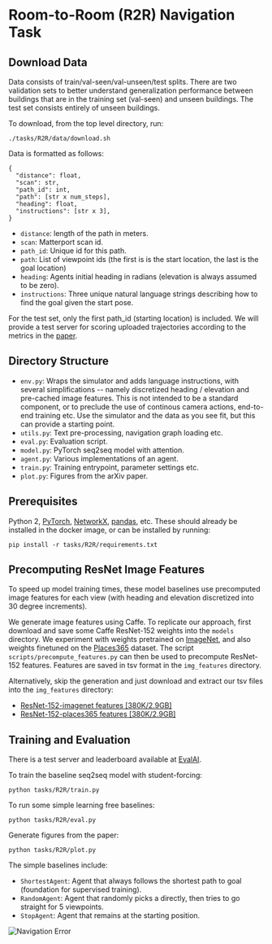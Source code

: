 # Room-to-Room (R2R) Navigation Task


## Download Data

Data consists of train/val-seen/val-unseen/test splits. There are two validation sets to better understand generalization performance between buildings that are in the training set (val-seen) and unseen buildings. The test set consists entirely of unseen buildings. 

To download, from the top level directory, run:
```
./tasks/R2R/data/download.sh
```

Data is formatted as follows:
```
{
  "distance": float,
  "scan": str,
  "path_id": int,
  "path": [str x num_steps],
  "heading": float,
  "instructions": [str x 3],
}
```
- `distance`: length of the path in meters.
- `scan`: Matterport scan id.
- `path_id`: Unique id for this path.
- `path`: List of viewpoint ids (the first is is the start location, the last is the goal location)
- `heading`: Agents initial heading in radians (elevation is always assumed to be zero).
- `instructions`: Three unique natural language strings describing how to find the goal given the start pose.

For the test set, only the first path_id (starting location) is included. We will provide a test server for scoring uploaded trajectories according to the metrics in the [paper](https://arxiv.org/abs/1711.07280).

## Directory Structure

- `env.py`: Wraps the simulator and adds language instructions, with several simplifications -- namely discretized heading / elevation and pre-cached image features. This is not intended to be a standard component, or to preclude the use of continous camera actions, end-to-end training etc. Use the simulator and the data as you see fit, but this can provide a starting point.
- `utils.py`: Text pre-processing, navigation graph loading etc.
- `eval.py`: Evaluation script.
- `model.py`: PyTorch seq2seq model with attention.
- `agent.py`: Various implementations of an agent.
- `train.py`: Training entrypoint, parameter settings etc.
- `plot.py`: Figures from the arXiv paper.

## Prerequisites

Python 2, [PyTorch](http://pytorch.org/), [NetworkX](https://networkx.github.io/), [pandas](https://pandas.pydata.org/), etc. These should already be installed in the docker image, or can be installed by running:
```
pip install -r tasks/R2R/requirements.txt
```

## Precomputing ResNet Image Features

To speed up model training times, these model baselines use precomputed image features for each view (with heading and elevation discretized into 30 degree increments). 

We generate image features using Caffe. To replicate our approach, first download and save some Caffe ResNet-152 weights into the `models` directory. We experiment with weights pretrained on [ImageNet](https://github.com/KaimingHe/deep-residual-networks), and also weights finetuned on the [Places365](https://github.com/CSAILVision/places365) dataset. The script `scripts/precompute_features.py` can then be used to precompute ResNet-152 features. Features are saved in tsv format in the `img_features` directory. 

Alternatively, skip the generation and just download and extract our tsv files into the `img_features` directory:
- [ResNet-152-imagenet features [380K/2.9GB]](https://storage.googleapis.com/bringmeaspoon/img_features/ResNet-152-imagenet.zip)
- [ResNet-152-places365 features [380K/2.9GB]](https://storage.googleapis.com/bringmeaspoon/img_features/ResNet-152-places365.zip)

## Training and Evaluation

There is a test server and leaderboard available at [EvalAI](https://evalai.cloudcv.org/web/challenges/challenge-page/97/overview). 

To train the baseline seq2seq model with student-forcing:
```
python tasks/R2R/train.py
```

To run some simple learning free baselines:
```
python tasks/R2R/eval.py
```

Generate figures from the paper:
```
python tasks/R2R/plot.py
```

The simple baselines include:
- `ShortestAgent`: Agent that always follows the shortest path to goal (foundation for supervised training).
- `RandomAgent`: Agent that randomly picks a directly, then tries to go straight for 5 viewpoints.
- `StopAgent`: Agent that remains at the starting position.

![Navigation Error](plots/error.png)

